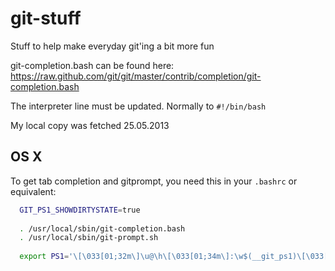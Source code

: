 git-stuff
=========

Stuff to help make everyday git'ing a bit more fun

git-completion.bash can be found here:
https://raw.github.com/git/git/master/contrib/completion/git-completion.bash

The interpreter line must be updated. Normally to `#!/bin/bash`

My local copy was fetched 25.05.2013

OS X
----

To get tab completion and gitprompt, you need this in your `.bashrc` or equivalent:

```bash
  GIT_PS1_SHOWDIRTYSTATE=true
  
  . /usr/local/sbin/git-completion.bash
  . /usr/local/sbin/git-prompt.sh
  
  export PS1='\[\033[01;32m\]\u@\h\[\033[01;34m\]:\w$(__git_ps1)\[\033[0m\]\$ '
```
